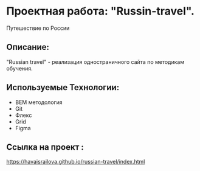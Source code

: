 # Проектная работа: "Russin-travel".
Путешествие по России

## Описание: 

"Russian travel" - реализация  одностраничного сайта по методикам обучения. 

## Используемые Технологии:  
* BEM методология
* Git 
* Флекс
* Grid
* Figma


## Ссылка на проект :
 https://havaisrailova.github.io/russian-travel/index.html

